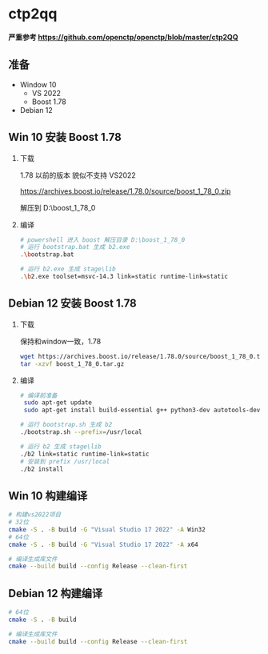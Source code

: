 # ctp2qq

**严重参考 https://github.com/openctp/openctp/blob/master/ctp2QQ** 

## 准备

- Window 10
    - VS 2022
    - Boost 1.78
- Debian 12

## Win 10 安装 Boost 1.78

1. 下载

   1.78 以前的版本 貌似不支持 VS2022

   https://archives.boost.io/release/1.78.0/source/boost_1_78_0.zip

   解压到 D:\boost_1_78_0

2. 编译

    ```bash 
    # powershell 进入 boost 解压目录 D:\boost_1_78_0
    # 运行 bootstrap.bat 生成 b2.exe
    .\bootstrap.bat
   
    # 运行 b2.exe 生成 stage\lib
    .\b2.exe toolset=msvc-14.3 link=static runtime-link=static
    ```

## Debian 12 安装 Boost 1.78

1. 下载

   保持和window一致，1.78

    ```bash
    wget https://archives.boost.io/release/1.78.0/source/boost_1_78_0.tar.gz
    tar -xzvf boost_1_78_0.tar.gz 
    ```

2. 编译

    ```bash 
    # 编译前准备
     sudo apt-get update
     sudo apt-get install build-essential g++ python3-dev autotools-dev libicu-dev libbz2-dev
   
    # 运行 bootstrap.sh 生成 b2
    ./bootstrap.sh --prefix=/usr/local
   
    # 运行 b2 生成 stage\lib
    ./b2 link=static runtime-link=static
    # 安装到 prefix /usr/local
    ./b2 install
    ```

## Win 10 构建编译

```bash
# 构建vs2022项目
# 32位
cmake -S . -B build -G "Visual Studio 17 2022" -A Win32
# 64位
cmake -S . -B build -G "Visual Studio 17 2022" -A x64

# 编译生成库文件
cmake --build build --config Release --clean-first
```

## Debian 12 构建编译

```bash
# 64位
cmake -S . -B build

# 编译生成库文件
cmake --build build --config Release --clean-first
```
